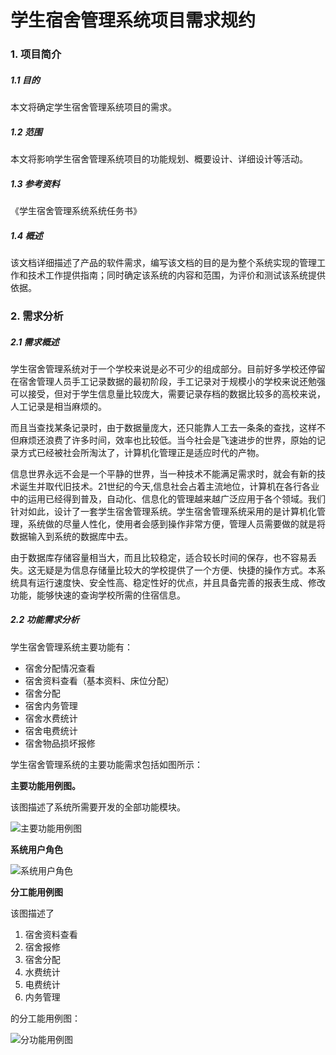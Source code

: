 # 学生宿舍管理系统项目需求规约

### 1. 项目简介

##### 1.1 目的

本文将确定学生宿舍管理系统项目的需求。

##### 1.2 范围

本文将影响学生宿舍管理系统项目的功能规划、概要设计、详细设计等活动。

##### 1.3 参考资料

《学生宿舍管理系统系统任务书》

##### 1.4 概述

该文档详细描述了产品的软件需求，编写该文档的目的是为整个系统实现的管理工作和技术工作提供指南；同时确定该系统的内容和范围，为评价和测试该系统提供依据。

### 2. 需求分析

##### 2.1 需求概述

​    学生宿舍管理系统对于一个学校来说是必不可少的组成部分。目前好多学校还停留在宿舍管理人员手工记录数据的最初阶段，手工记录对于规模小的学校来说还勉强可以接受，但对于学生信息量比较庞大，需要记录存档的数据比较多的高校来说，人工记录是相当麻烦的。

​    而且当查找某条记录时，由于数据量庞大，还只能靠人工去一条条的查找，这样不但麻烦还浪费了许多时间，效率也比较低。当今社会是飞速进步的世界，原始的记录方式已经被社会所淘汰了，计算机化管理正是适应时代的产物。

​    信息世界永远不会是一个平静的世界，当一种技术不能满足需求时，就会有新的技术诞生并取代旧技术。21世纪的今天,信息社会占着主流地位，计算机在各行各业中的运用已经得到普及，自动化、信息化的管理越来越广泛应用于各个领域。我们针对如此，设计了一套学生宿舍管理系统。学生宿舍管理系统采用的是计算机化管理，系统做的尽量人性化，使用者会感到操作非常方便，管理人员需要做的就是将数据输入到系统的数据库中去。

​    由于数据库存储容量相当大，而且比较稳定，适合较长时间的保存，也不容易丢失。这无疑是为信息存储量比较大的学校提供了一个方便、快捷的操作方式。本系统具有运行速度快、安全性高、稳定性好的优点，并且具备完善的报表生成、修改功能，能够快速的查询学校所需的住宿信息。

##### 2.2 功能需求分析

学生宿舍管理系统主要功能有：

- 宿舍分配情况查看
- 宿舍资料查看（基本资料、床位分配）
- 宿舍分配
- 宿舍内务管理
- 宿舍水费统计
- 宿舍电费统计
- 宿舍物品损坏报修

学生宿舍管理系统的主要功能需求包括如图所示：

**主要功能用例图。**

该图描述了系统所需要开发的全部功能模块。

![主要功能用例图](/usr/bdpan_movie/daily/2.25_SoftwareEngineering_Dsign/SoftwareEngineering/pics/主要功能用例图.png)

**系统用户角色**

![系统用户角色](/usr/bdpan_movie/daily/2.25_SoftwareEngineering_Dsign/SoftwareEngineering/pics/系统用户角色.png)

**分工能用例图**

该图描述了

1. 宿舍资料查看
2. 宿舍报修
3. 宿舍分配
4. 水费统计
5. 电费统计
6. 内务管理

的分工能用例图：

![分功能用例图](/usr/bdpan_movie/daily/2.25_SoftwareEngineering_Dsign/SoftwareEngineering/pics/分功能用例图.png)


